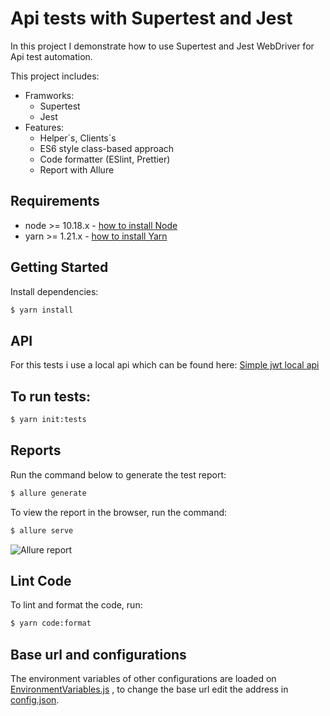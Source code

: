 # Api tests with Supertest and Jest

In this project I demonstrate how to use Supertest and Jest WebDriver for Api test automation.

This project includes:
- Framworks:
    - Supertest
    - Jest
- Features:
    - Helper´s, Clients´s
    - ES6 style class-based approach
    - Code formatter (ESlint, Prettier)
    - Report with Allure
    
## Requirements
- node >= 10.18.x - [how to install Node](https://nodejs.org/en/download/)
- yarn >= 1.21.x - [how to install Yarn](https://yarnpkg.com/en/docs/install#debian-stable)

## Getting Started
Install dependencies:

```bash
$ yarn install
```
## API
For this tests i use a local api which can be found here: [Simple jwt local api](https://github.com/Schveitzer/simple-api-jwt-server)

## To run tests:
```bash
$ yarn init:tests
```
 
## Reports
Run the command below to generate the test report:

```bash
$ allure generate
```

To view the report in the browser, run the command:

```bash
$ allure serve
```
![Allure report](https://i.ibb.co/yy3S6BH/screenshot-127-0-1-1-37023-2020-08-28-11-57-50.png)
## Lint Code
To lint and format the code, run:

```bash
$ yarn code:format
```

## Base url and configurations
The environment variables of other configurations are loaded on [EnvironmentVariables.js](https://github.com/Schveitzer/api-tests-supertest-jest/blob/master/config/EnvironmentVariables.js) , to change the base url edit the address in  [config.json](https://github.com/Schveitzer/api-tests-supertest-jest/blob/master/config/config.json).
